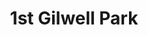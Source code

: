 ---
title: 1st Gilwell Park
type: necker
layout: section
publishDate: 2025-07-21T20:00:00Z
params:
  showNecker: plain
  main: tsa-khaki
  info:
    - {type: location, data: Gilwell Park, order: 2}
    - {type: founded, data: 1919, order: 1}
---